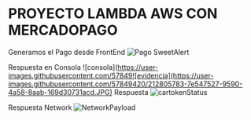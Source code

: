 # PROYECTO LAMBDA AWS CON MERCADOPAGO
Generamos el Pago desde FrontEnd
![Pago SweetAlert](https://user-images.githubusercontent.com/57849420/212807416-80f7c1de-5f1d-4bfa-9fda-a8583aa31a1b.JPG)


Respuesta en Consola
![consola](https://user-images.githubusercontent.com/57849![evidencia](https://user-images.githubusercontent.com/57849420/212805783-7e547527-9590-4a58-8aab-169d30731acd.JPG)
Respuesta
![cartokenStatus](https://user-images.githubusercontent.com/57849420/212807564-08e2a8ec-46dd-47ba-9b4a-79c5488a69f3.JPG)

Respuesta Network
![NetworkPayload](https://user-images.githubusercontent.com/57849420/212805818-d4b55226-c61c-445a-9636-9b102a1b1a03.JPG)

